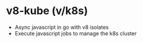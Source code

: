 # v8-kube (v/k8s) 
- Async javascript in go with v8 isolates
- Execute javascript jobs to manage the k8s cluster